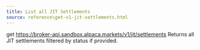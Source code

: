 ```yaml
---
title: List all JIT Settlements
source: reference\get-v1-jit-settlements.html
---
```


get https://broker-api.sandbox.alpaca.markets/v1/jit/settlements
Returns all JIT settlements filtered by status if provided.

